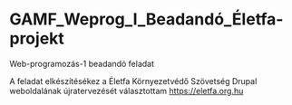 # GAMF_Weprog_I_Beadandó_Életfa-projekt
Web-programozás-1 beadandó feladat

A feladat elkészítésékez a Életfa Környezetvédő Szövetség Drupal weboldalának újratervezését választottam https://eletfa.org.hu
